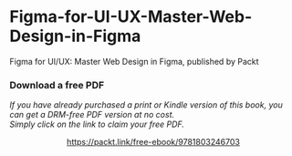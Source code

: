# Figma-for-UI-UX-Master-Web-Design-in-Figma
Figma for UI/UX: Master Web Design in Figma, published by Packt
### Download a free PDF

 <i>If you have already purchased a print or Kindle version of this book, you can get a DRM-free PDF version at no cost.<br>Simply click on the link to claim your free PDF.</i>
<p align="center"> <a href="https://packt.link/free-ebook/9781803246703">https://packt.link/free-ebook/9781803246703 </a> </p>